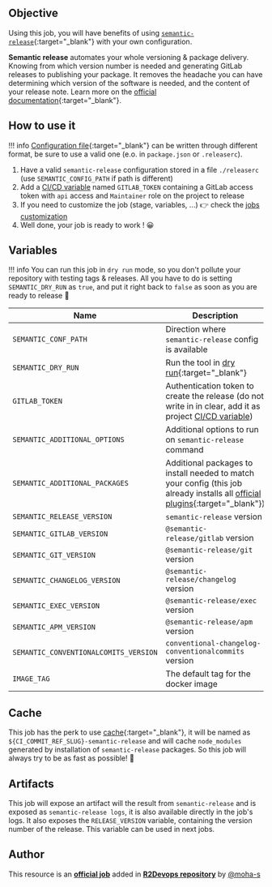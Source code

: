 ## Objective

Using this job, you will have benefits of using
[`semantic-release`](https://github.com/semantic-release/semantic-release){:target="_blank"}
with your own configuration.

**Semantic release** automates your whole versioning & package delivery. Knowing from which version number is needed and
generating GitLab releases to publishing your package. It removes the headache you can have determining which
version of the software is needed, and the content of your release note. Learn more on the
[official documentation](https://semantic-release.gitbook.io/semantic-release/){:target="_blank"}.

## How to use it

!!! info
    [Configuration file](https://semantic-release.gitbook.io/semantic-release/usage/configuration#configuration-file){:target="_blank"}
    can be written through different format, be sure to use a valid one (e.o. in `package.json` or `.releaserc`).

1. Have a valid `semantic-release` configuration stored in a file `./releaserc`  (use `SEMANTIC_CONFIG_PATH` if path is different)
1. Add a [CI/CD variable](https://docs.gitlab.com/ee/ci/variables/#add-a-cicd-variable-to-a-project) named `GITLAB_TOKEN` containing a GitLab access token with `api` access and `Maintainer` role on the project to release
1. If you need to customize the job (stage, variables, ...) 👉 check the [jobs
   customization](https://docs.r2devops.io/get-started/use-templates/#job-templates-customization)
1. Well done, your job is ready to work ! 😀

## Variables

!!! info
    You can run this job in `dry run` mode, so you don't pollute your repository with testing
    tags & releases. All you have to do is setting `SEMANTIC_DRY_RUN` as `true`, and put it right
    back to `false` as soon as you are ready to release 🎉

| Name | Description | Default |
| ---- | ----------- | ------- |
| `SEMANTIC_CONF_PATH` | Direction where `semantic-release` config is available | `.releaserc` |
| `SEMANTIC_DRY_RUN` | Run the tool in [dry run](https://en.wikipedia.org/wiki/Dry_run_(testing)){:target="_blank"} | `false` |
| `GITLAB_TOKEN` | Authentication token to create the release (do not write in in clear, add it as project [CI/CD variable](https://docs.gitlab.com/ee/ci/variables/#add-a-cicd-variable-to-a-project))  | ` ` |
| `SEMANTIC_ADDITIONAL_OPTIONS` | Additional options to run on `semantic-release` command | ` ` |
| `SEMANTIC_ADDITIONAL_PACKAGES` | Additional packages to install needed to match your config (this job already installs all [official plugins](https://github.com/semantic-release/semantic-release/blob/master/docs/extending/plugins-list.md#plugins-list){:target="_blank"}) | ` ` |
| `SEMANTIC_RELEASE_VERSION` | `semantic-release` version | `19.0.5` |
| `SEMANTIC_GITLAB_VERSION` | `@semantic-release/gitlab` version | `9.5.0` |
| `SEMANTIC_GIT_VERSION` | `@semantic-release/git` version | `10.0.1` |
| `SEMANTIC_CHANGELOG_VERSION` | `@semantic-release/changelog` version | `6.0.2` |
| `SEMANTIC_EXEC_VERSION` | `@semantic-release/exec` version | `6.0.2` |
| `SEMANTIC_APM_VERSION` | `@semantic-release/apm` version | `4.0.2`
| `SEMANTIC_CONVENTIONALCOMITS_VERSION` | `conventional-changelog-conventionalcommits` version | `5.0.0`
| `IMAGE_TAG` | The default tag for the docker image | `18-buster`  |

## Cache

This job has the perk to use [cache](https://docs.gitlab.com/ee/ci/caching/){:target="_blank"},
it will be named as `${CI_COMMIT_REF_SLUG}-semantic-release`
and will cache `node_modules` generated by installation of `semantic-release` packages. So this
job will always try to be as fast as possible! 🚀

## Artifacts

This job will expose an artifact will the result from `semantic-release` and is exposed as `semantic-release logs`,
it is also available directly in the job's logs.
It also exposes the `RELEASE_VERSION` variable, containing the version number of the release. This variable can be used in next jobs.

## Author
This resource is an **[official job](https://docs.r2devops.io/get-started/faq/#use-a-template)** added in [**R2Devops repository**](https://gitlab.com/r2devops/hub) by [@moha-s](https://gitlab.com/moha-s)
